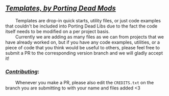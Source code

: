 ## <u>_Templates, by Porting Dead Mods_</u>
&nbsp;&nbsp;&nbsp;&nbsp;&nbsp;&nbsp;&nbsp; Templates are drop-in quick starts, utility files, or just code examples that couldn't be included into Porting Dead Libs due to the fact the code itself needs to be modified on a per project basis. <br>
&nbsp;&nbsp;&nbsp;&nbsp;&nbsp;&nbsp;&nbsp; Currently we are adding as many files as we can from projects that we have already worked on, but if you have any code examples, utilities, or a piece of code that you think would be useful to others, please feel free to submit a PR to the corresponding version branch and we will gladly accept it!
<br>
### <u>_Contributing_</u>:
&nbsp;&nbsp;&nbsp;&nbsp;&nbsp;&nbsp;&nbsp; Whenever you make a PR, please also edit the ```CREDITS.txt``` on the branch you are submitting to with your name and files added <3
